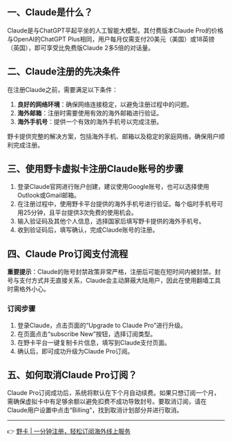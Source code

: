 ## 一、Claude是什么？

Claude是与ChatGPT平起平坐的人工智能大模型。其付费版本Claude Pro的价格与OpenAI的ChatGPT Plus相同，用户每月仅需支付20美元（美国）或18英镑（英国），即可享受比免费版Claude 2多5倍的对话量。

## 二、Claude注册的先决条件

在注册Claude之前，需要满足以下条件：

1. **良好的网络环境**：确保网络连接稳定，以避免注册过程中的问题。
2. **海外邮箱**：注册时需要使用有效的海外邮箱进行验证。
3. **海外手机号**：提供一个有效的海外手机号以完成注册。

野卡提供完整的解决方案，包括海外手机、邮箱以及稳定的家庭网络，确保用户顺利完成注册。

## 三、使用野卡虚拟卡注册Claude账号的步骤

1. 登录Claude官网进行账户创建，建议使用Google账号，也可以选择使用Outlook或Gmail邮箱。
2. 在注册过程中，使用野卡平台提供的海外手机号进行验证。每个临时手机号可用25分钟，且平台提供3次免费的使用机会。
3. 输入验证码及其他个人信息，选择国家后填写野卡提供的海外手机号。
4. 收到验证码后，填写确认，完成Claude账号的注册。

## 四、Claude Pro订阅支付流程

**重要提示**：Claude的账号封禁政策非常严格，注册后可能在短时间内被封禁。封号与支付方式并无直接关系，Claude会主动屏蔽大陆用户，因此在使用翻墙工具时需格外小心。

### 订阅步骤

1. 登录Claude，点击页面的“Upgrade to Claude Pro”进行升级。
2. 在页面点击“subscribe New”按钮，选择订阅类型。
3. 在野卡平台一键复制卡片信息，填写到Claude支付页面。
4. 确认后，即可成功升级为Claude Pro订阅。

## 五、如何取消Claude Pro订阅？

Claude Pro订阅成功后，系统将默认在下个月自动续费。如果只想订阅一个月，需确保虚拟卡中有足够余额以避免扣费不成功导致封号。要取消订阅，请在Claude用户设置中点击“Billing”，找到取消计划部分并进行取消。

---

👉 [野卡 | 一分钟注册，轻松订阅海外线上服务](https://bit.ly/bewildcard)